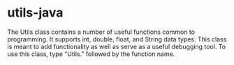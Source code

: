 # utils-java
The Utils class contains a number of useful functions common to programming. It supports int, double, float, and String data types. This class is meant to add functionality as well as serve as a useful debugging tool. To use this class, type "Utils." followed by the function name.
